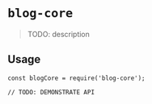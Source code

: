 # `blog-core`

> TODO: description

## Usage

```
const blogCore = require('blog-core');

// TODO: DEMONSTRATE API
```
